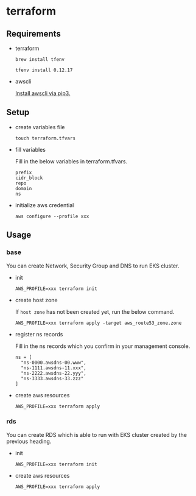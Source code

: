 # terraform
## Requirements
- terraform

    `brew install tfenv`
    
    `tfenv install 0.12.17`
- awscli

    [Install awscli via pip3.](https://docs.aws.amazon.com/ja_jp/cli/latest/userguide/install-macos.html#awscli-install-osx-pip)
## Setup
- create variables file

    `touch terraform.tfvars`
- fill variables

    Fill in the below variables in terraform.tfvars.
    
    ```
    prefix
    cidr_block
    repo
    domain
    ns
    ```
- initialize aws credential

    `aws configure --profile xxx`
## Usage
### base
You can create Network, Security Group and DNS to run EKS cluster.

- init 
    
    `AWS_PROFILE=xxx terraform init`
- create host zone

    If `host zone` has not been created yet, run the below command.
    
    `AWS_PROFILE=xxx terraform apply -target aws_route53_zone.zone`
- register ns records

    Fill in the ns records which you confirm in your management console.
    
    ```
    ns = [
      "ns-0000.awsdns-00.www",
      "ns-1111.awsdns-11.xxx",
      "ns-2222.awsdns-22.yyy",
      "ns-3333.awsdns-33.zzz"
    ]
    ```
- create aws resources

    `AWS_PROFILE=xxx terraform apply`
### rds
You can create RDS which is able to run with EKS cluster created by the previous heading.

- init 
    
    `AWS_PROFILE=xxx terraform init`

- create aws resources

    `AWS_PROFILE=xxx terraform apply`
